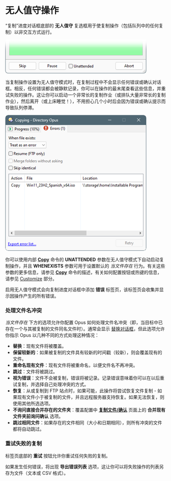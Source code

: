 # 无人值守操作

“复制”进度对话框底部的 **无人值守** 复选框用于使复制操作（包括队列中的任何复制）以非交互方式运行。

![](/Manual/images/media/13/unattended_1.png)

当复制操作设置为无人值守模式时，在复制过程中不会显示任何错误或确认对话框。相反，任何错误都会被静默记录，你可以在操作的最末尾查看这些信息，并重试失败的操作。这让你可以启动一个非常长的复制作业（或排队大量非常长的复制作业），然后离开（或上床睡觉！），不用担心几个小时后会因为错误或确认提示而导致队列停滞。

![](/Manual/images/media/13/unattended_errors.png) 

你可以使用内部 **[Copy](/Manual/reference/command_reference/internal_commands/copy.zh.md)** 命令的 **UNATTENDED** 参数在无人值守模式下自动启动复制操作，并且 **WHENEXISTS** 参数可用于设置默认的 *当文件存在* 行为。有关这些参数的更多信息，请参见 **[Copy](/Manual/reference/command_reference/internal_commands/copy.zh.md)** 命令的描述，有关如何配置按钮或热键的信息，请参见 [Customize](/Manual/customize/README.zh.md) 部分。

启用无人值守模式会向复制进度对话框中添加 **错误** 标签页，该标签页会收集并显示因操作产生的所有错误。

### 处理文件名冲突

*当文件存在* 下方的选项允许你配置 Opus 如何处理文件名冲突（即，当目标中已存在一个与其被复制的文件同名文件时）。通常会显示 [替换对话框](../the_confirm_file_replace_dialog.zh.md)，但此选项允许你指示 Opus 以几种不同的方式处理这种情况：

- **替换**：现有文件将被覆盖。
- **保留较新的**：如果被复制的文件具有较新的时间戳（较新），则会覆盖现有的文件。
- **重命名现有文件**：现有文件将被重命名，以便文件名不再冲突。
- **跳过**：文件将被跳过。
- **视为错误**：文件不会被复制，错误将被记录。记录错误意味着你可以在以后重试复制，并选择自己处理冲突的方式。
- **恢复**：从或复制到 FTP 站点时，如果可能，此操作将尝试恢复文件复制 - 如果现有文件小于被复制的文件，并且远程服务器支持恢复。如果无法恢复，则使用其他所选选项。
- **不询问直接合并存在的文件夹**：覆盖配置中 **[复制文件/确认](/Manual/preferences/preferences_categories/file_operations/copying_files/confirmation.zh.md)** 页面上的 **合并现有文件夹前询问确认** 选项。
- **跳过相同文件**：如果存在的文件相同（大小和日期相同），则所有冲突的文件都将自动跳过。

### 重试失败的复制

标签页底部的 **重试** 按钮允许你重试任何失败的复制。

如果发生任何错误，将出现 **导出错误列表** 选项，这让你可以将失败操作的列表另存为文件（文本或 CSV 格式）。